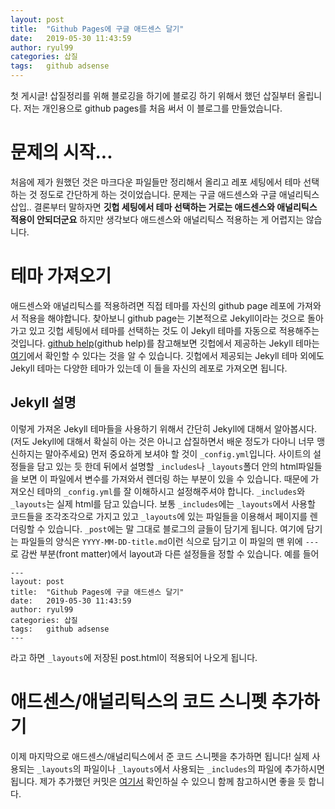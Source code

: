```yaml
---
layout: post
title:  "Github Pages에 구글 애드센스 달기"
date:   2019-05-30 11:43:59
author: ryul99
categories: 삽질
tags:	github adsense
---
```


첫 게시글! 삽질정리를 위해 블로깅을 하기에 블로깅 하기 위해서 했던 삽질부터 올립니다.
저는 개인용으로 github pages를 처음 써서 이 블로그를 만들었습니다. 

# 문제의 시작...
처음에 제가 원했던 것은 마크다운 파일들만 정리해서 올리고 레포 세팅에서 테마 선택하는 것 정도로 간단하게 하는 것이었습니다.
문제는 구글 애드센스와 구글 애널리틱스 삽입..
결론부터 말하자면 **깃헙 세팅에서 테마 선택하는 거로는 애드센스와 애널리틱스 적용이 안되더군요**
하지만 생각보다 애드센스와 애널리틱스 적용하는 게 어렵지는 않습니다.

# 테마 가져오기
애드센스와 애널리틱스를 적용하려면 직접 테마를 자신의 github page 레포에 가져와서 적용을 해야합니다.
찾아보니 github page는 기본적으로 Jekyll이라는 것으로 돌아가고 있고 깃헙 세팅에서 테마를 선택하는 것도 이 Jekyll 테마를 자동으로 적용해주는 것입니다.
[github help](github help)를 참고해보면 깃헙에서 제공하는 Jekyll 테마는 [여기](https://github.com/pages-themes/)에서 확인할 수 있다는 것을 알 수 있습니다.
깃헙에서 제공되는 Jekyll 테마 외에도 Jekyll 테마는 다양한 테마가 있는데 이 들을 자신의 레포로 가져오면 됩니다.

## Jekyll 설명
이렇게 가져온 Jekyll 테마들을 사용하기 위해서 간단히 Jekyll에 대해서 알아봅시다. (저도 Jekyll에 대해서 확실히 아는 것은 아니고 삽질하면서 배운 정도가 다아니 너무 맹신하지는 말아주세요)
먼저 중요하게 보셔야 할 것이 `_config.yml`입니다. 사이트의 설정들을 담고 있는 듯 한데 뒤에서 설명할 `_includes`나 `_layouts`폴더 안의 html파일들을 보면 이 파일에서 변수를 가져와서 렌더링 하는 부분이 있을 수 있습니다. 때문에 가져오신 테마의 `_config.yml`를 잘 이해하시고 설정해주셔야 합니다.
`_includes`와 `_layouts`는 실제 html를 담고 있습니다. 보통 `_includes`에는 `_layouts`에서 사용할 코드들을 조각조각으로 가지고 있고 `_layouts`에 있는 파일들을 이용해서 페이지를 렌더링할 수 있습니다.
`_post`에는 말 그대로 블로그의 글들이 담기게 됩니다. 여기에 담기는 파일들의 양식은 `YYYY-MM-DD-title.md`이런 식으로 담기고 이 파일의 맨 위에 `---`로 감싼 부분(front matter)에서 layout과 다른 설정들을 정할 수 있습니다.
예를 들어
```
---
layout: post
title:  "Github Pages에 구글 애드센스 달기"
date:   2019-05-30 11:43:59
author: ryul99
categories: 삽질
tags:	github adsense
---
```
라고 하면 `_layouts`에 저장된 post.html이 적용되어 나오게 됩니다.

# 애드센스/애널리틱스의 코드 스니펫 추가하기
이제 마지막으로 애드센스/애널리틱스에서 준 코드 스니펫을 추가하면 됩니다!
실제 사용되는 `_layouts`의 파일이나 `_layouts`에서 사용되는 `_includes`의 파일에 추가하시면 됩니다.
제가 추가했던 커밋은 [여기서](https://github.com/ryul99/ryul99.github.io/commit/2c77701489c15aa6de77a1eaf3d07784359ee80b) 확인하실 수 있으니 함께 참고하시면 좋을 듯 합니다.


[github help]: https://help.github.com/en/articles/adding-a-jekyll-theme-to-your-github-pages-site-with-the-jekyll-theme-chooser
